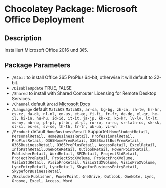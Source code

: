 # Chocolatey Package: Microsoft Office Deployment

## Description

Installiert Microsoft Office 2016 und 365.

## Package Parameters

* `/64bit` to install Office 365 ProPlus 64-bit, otherwise it will default to 32-bit.
* `/DisableUpdate` TRUE, FALSE
* `/Shared` to install with Shared Computer Licensing for Remote Desktop Services.
* `/Channel` default `Broad` [Microsoft Docs](https://docs.microsoft.com/en-us/DeployOffice/overview-of-update-channels-for-office-365-proplus?redirectSourcePath=%252fen-us%252farticle%252f9ccf0f13-28ff-4975-9bd2-7e4ea2fefef4)
* `/Language` default `MatchOS` `MatchOS, ar-sa, bg-bg, zh-cn, zh-tw, hr-hr, cs-cz, da-dk, nl-nl, en-us, et-ee, fi-fi, fr-fr, de-de, el-gr, he-il, hi-in, hu-hu, id-id, it-it, ja-jp, kk-kz, ko-kr, lv-lv, lt-lt, ms-my, nb-no, pl-pl, pt-br, pt-pt, ro-ro, ru-ru, sr-latn-cs, sk-sk, sl-si, es-es, sv-se, th-th, tr-tr, uk-ua, vi-vn`
* `/Product` default `HomeBusinessRetail` Supportet `HomeStudentRetail, PersonalRetail, HomeBusinessRetail, ProfessionalRetail, ProPlusRetail, O365HomePremRetail, O365SmallBusPremRetail, O365BusinessRetail, O365ProPlusRetail, AccessRetail, ExcelRetail, InfoPathRetail,OneNoteRetail, OutlookRetail, PowerPointRetail, PublisherRetail, WordRetail, SPDRetail, ProjectStdRetail, ProjectProRetail, ProjectStdXVolume, ProjectProXVolume, VisioStdRetail, VisioProRetail, VisioStdXVolume, VisioProXVolume, LyncEntryRetail, LyncRetail, SkypeforBusinessEntryRetail, SkypeforBusinessRetail`
* `/Exclude` `Publisher, PowerPoint, OneDrive, Outlook, OneNote, Lync, Groove, Excel, Access, Word`
